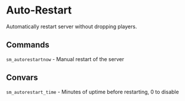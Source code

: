 # Auto-Restart
Automatically restart server without dropping players.

## Commands
`sm_autorestartnow` - Manual restart of the server

## Convars
`sm_autorestart_time` - Minutes of uptime before restarting, 0 to disable
